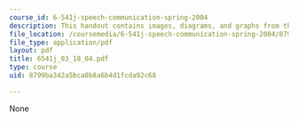 ```yaml
---
course_id: 6-541j-speech-communication-spring-2004
description: This handout contains images, diagrams, and graphs from the course textbook.
file_location: /coursemedia/6-541j-speech-communication-spring-2004/8799ba342a5bca0b8a6b4d1fcda92c68_6541j_03_18_04.pdf
file_type: application/pdf
layout: pdf
title: 6541j_03_18_04.pdf
type: course
uid: 8799ba342a5bca0b8a6b4d1fcda92c68

---
```

None